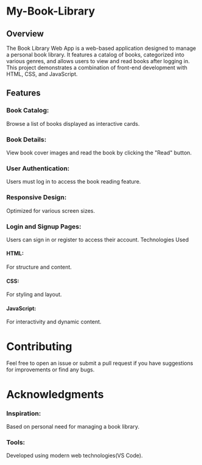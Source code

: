 ﻿# My-Book-Library
## Overview
The Book Library Web App is a web-based application designed to manage a personal book library. It features a catalog of books, categorized into various genres, and allows users to view and read books after logging in. This project demonstrates a combination of front-end development with HTML, CSS, and JavaScript.

## Features
### Book Catalog: 
Browse a list of books displayed as interactive cards.
### Book Details:
View book cover images and read the book by clicking the "Read" button.
### User Authentication:
Users must log in to access the book reading feature.
### Responsive Design:
Optimized for various screen sizes.
### Login and Signup Pages:
Users can sign in or register to access their account.
Technologies Used
#### HTML: 
For structure and content.
#### CSS: 
For styling and layout.
#### JavaScript:
For interactivity and dynamic content.
# Contributing
Feel free to open an issue or submit a pull request if you have suggestions for improvements or find any bugs.
# Acknowledgments
### Inspiration: 
Based on personal need for managing a book library.
### Tools: 
Developed using modern web technologies(VS Code).
